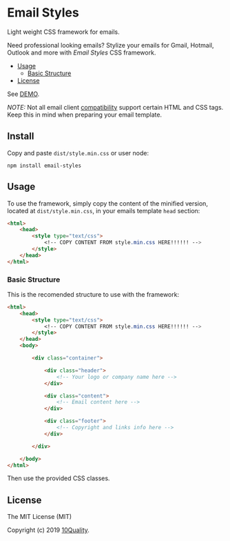 # Email Styles

Light weight CSS framework for emails.

Need professional looking emails? Stylize your emails for Gmail, Hotmail, Outlook and more with *Email Styles* CSS framework.

-  [Usage](#usage)
    -  [Basic Structure](#basic-structure)
-  [License](#license)

See [DEMO](http://codepen.io/amostajo/pen/RRkygo).

*NOTE:* Not all email client [compatibility](https://caniuse.email/) support certain HTML and CSS tags. Keep this in mind when preparing your email template.

## Install

Copy and paste `dist/style.min.css` or user node:

```
npm install email-styles
```

## Usage

To use the framework, simply copy the content of the minified version, located at `dist/style.min.css`, in your emails template `head` section:

```html
<html>
    <head>
        <style type="text/css">
            <!-- COPY CONTENT FROM style.min.css HERE!!!!!! -->
        </style>
    </head>
</html>
```

### Basic Structure

This is the recomended structure to use with the framework:
```html
<html>
    <head>
        <style type="text/css">
            <!-- COPY CONTENT FROM style.min.css HERE!!!!!! -->
        </style>
    </head>
    <body>

        <div class="container">

            <div class="header">
                <!-- Your logo or company name here -->  
            </div>

            <div class="content">
                <!-- Email content here -->  
            </div>

            <div class="footer">
                <!-- Copyright and links info here -->  
            </div>

        </div>

    </body>
</html>
```

Then use the provided CSS classes.

## License

The MIT License (MIT)

Copyright (c) 2019 [10Quality](https://www.10quality.com/).